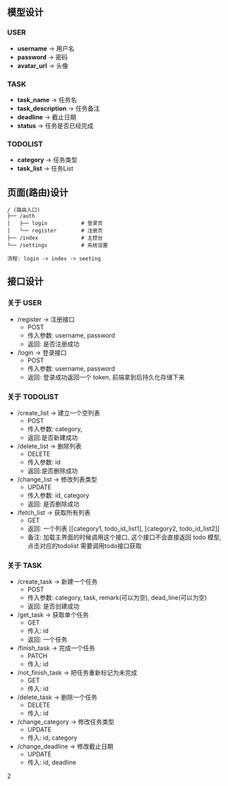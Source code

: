 ## 模型设计

### USER

- **username** -> 用户名
- **password** -> 密码
- **avatar_url** -> 头像

### TASK

- **task_name** -> 任务名
- **task_description** -> 任务备注
- **deadline** -> 截止日期
- **status** -> 任务是否已经完成

### TODOLIST

- **category** -> 任务类型
- **task_list** -> 任务List

## 页面(路由)设计

```angular2html
/ (路由入口)
├── /auth
│   ├── login           # 登录页
│   └── register        # 注册页
├── /index              # 主控台
└── /settings           # 系统设置

流程: login -> index -> seeting
```

## 接口设计

### 关于 USER

- /register -> 注册接口
    - POST
    - 传入参数: username, password
    - 返回: 是否注册成功
- /login -> 登录接口
    - POST
    - 传入参数: username, password
    - 返回: 登录成功返回一个 token, 前端拿到后持久化存储下来

### 关于 TODOLIST

- /create_list -> 建立一个空列表
    - POST
    - 传入参数: category,
    - 返回:是否新建成功
- /delete_list -> 删除列表
    - DELETE
    - 传入参数: id
    - 返回:是否删除成功
- /change_list -> 修改列表类型
    - UPDATE
    - 传入参数: id, category
    - 返回: 是否删除成功
- /fetch_list -> 获取所有列表
    - GET
    - 返回: 一个列表 [[category1, todo_id_list1], [category2, todo_id_list2]]
    - 备注: 加载主界面的时候调用这个接口, 这个接口不会直接返回 todo 模型, 点击对应的todolist 需要调用todo接口获取

### 关于 TASK

- /create_task -> 新建一个任务
    - POST
    - 传入参数: category, task, remark(可以为空), dead_line(可以为空)
    - 返回: 是否创建成功
- /get_task -> 获取单个任务
    - GET
    - 传入: id
    - 返回: 一个任务
- /finish_task -> 完成一个任务
    - PATCH
    - 传入: id
- /not_finish_task -> 把任务重新标记为未完成
    - GET
    - 传入: id
- /delete_task -> 删除一个任务
    - DELETE
    - 传入: id
- /change_category -> 修改任务类型
    - UPDATE
    - 传入: id, category
- /change_deadline -> 修改截止日期
    - UPDATE
    - 传入: id, deadline

2
